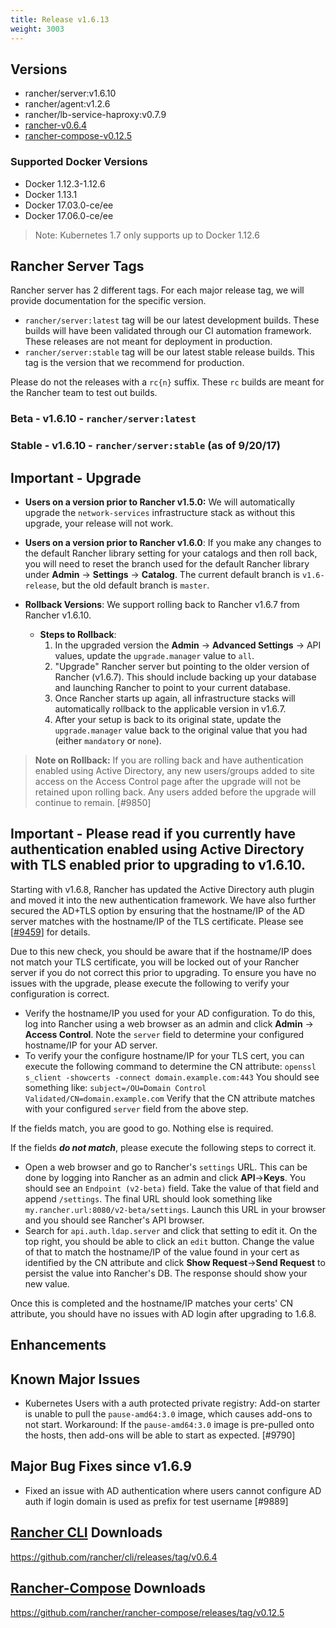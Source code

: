 ```yaml
---
title: Release v1.6.13
weight: 3003
---
```


## Versions
- rancher/server:v1.6.10
- rancher/agent:v1.2.6
- rancher/lb-service-haproxy:v0.7.9
- [rancher-v0.6.4](https://github.com/rancher/cli/releases/tag/v0.6.4)
- [rancher-compose-v0.12.5](https://github.com/rancher/rancher-compose/releases/tag/v0.12.5)

### Supported Docker Versions

* Docker 1.12.3-1.12.6
* Docker 1.13.1
* Docker 17.03.0-ce/ee 
* Docker 17.06.0-ce/ee 

> Note: Kubernetes 1.7 only supports up to Docker 1.12.6 

## Rancher Server Tags

Rancher server has 2 different tags. For each major release tag, we will provide documentation for the specific version.
- `rancher/server:latest` tag will be our latest development builds. These builds will have been validated through our CI automation framework. These releases are not meant for deployment in production.
- `rancher/server:stable` tag will be our latest stable release builds. This tag is the version that we recommend for production.  

Please do not the releases with a `rc{n}` suffix. These `rc` builds are meant for the Rancher team to test out builds.

### Beta - v1.6.10 - `rancher/server:latest`
### Stable - v1.6.10 - `rancher/server:stable` (as of 9/20/17)

## Important - Upgrade
* **Users on a version prior to Rancher v1.5.0:** We will automatically upgrade the `network-services` infrastructure stack as without this upgrade, your release will not work. 
* **Users on a version prior to Rancher v1.6.0**: If you make any changes to the default Rancher library setting for your catalogs and then roll back, you will need to reset the branch used for the default Rancher library under **Admin** -> **Settings** -> **Catalog**. The current default branch is `v1.6-release`, but the old default branch is `master`. 

* **Rollback Versions**: We support rolling back to Rancher v1.6.7 from Rancher v1.6.10.
  * **Steps to Rollback**:
    1. In the upgraded version the **Admin** -> **Advanced Settings** -> API values, update the `upgrade.manager` value to `all`. 
    2. "Upgrade" Rancher server but pointing to the older version of Rancher (v1.6.7). This should include backing up your database and launching Rancher to point to your current database.  
    3. Once Rancher starts up again, all infrastructure stacks will automatically rollback to the applicable version in v1.6.7. 
    4. After your setup is back to its original state, update the `upgrade.manager` value back to the original value that you had (either `mandatory` or `none`). 

> **Note on Rollback:** If you are rolling back and have authentication enabled using Active Directory, any new users/groups added to site access on the Access Control page after the upgrade will not be retained upon rolling back. Any users added before the upgrade will continue to remain. [#9850]

## Important - Please read if you currently have authentication enabled using Active Directory with TLS enabled prior to upgrading to v1.6.10.

Starting with v1.6.8, Rancher has updated the Active Directory auth plugin and moved it into the new authentication framework.  We have also further secured the AD+TLS option by ensuring that the hostname/IP of the AD server matches with the hostname/IP of the TLS certificate.  Please see [[#9459](https://github.com/rancher/rancher/issues/9459)] for details.

Due to this new check, you should be aware that if the hostname/IP does not match your TLS certificate, you will be locked out of your Rancher server if you do not correct this prior to upgrading.  To ensure you have no issues with the upgrade, please execute the following to verify your configuration is correct.

- Verify the hostname/IP you used for your AD configuration.  To do this, log into Rancher using a web browser as an admin and click **Admin** -> **Access Control**.  Note the `server` field to determine your configured hostname/IP for your AD server.
- To verify your the configure hostname/IP for your TLS cert, you can execute the following command to determine the CN attribute:
```openssl s_client -showcerts -connect domain.example.com:443```
You should see something like:
```subject=/OU=Domain Control Validated/CN=domain.example.com```
Verify that the CN attribute matches with your configured `server` field from the above step.

If the fields match, you are good to go.  Nothing else is required.

If the fields **_do not match_**, please execute the following steps to correct it.

- Open a web browser and go to Rancher's `settings` URL.  This can be done by logging into Rancher as an admin and click **API**->**Keys**.  You should see an `Endpoint (v2-beta)` field.  Take the value of that field and append `/settings`.  The final URL should look something like `my.rancher.url:8080/v2-beta/settings`.  Launch this URL in your browser and you should see Rancher's API browser.  
- Search for `api.auth.ldap.server` and click that setting to edit it.  On the top right, you should be able to click an `edit` button.  Change the value of that to match the hostname/IP of the value found in your cert as identified by the CN attribute and click **Show Request**->**Send Request** to persist the value into Rancher's DB.  The response should show your new value.

Once this is completed and the hostname/IP matches your certs' CN attribute, you should have no issues with AD login after upgrading to 1.6.8.

## Enhancements

## Known Major Issues
- Kubernetes Users with a auth protected private registry: Add-on starter is unable to pull the `pause-amd64:3.0` image, which causes add-ons to not start. Workaround: If the `pause-amd64:3.0` image is pre-pulled onto the hosts, then add-ons will be able to start as expected. [#9790]

## Major Bug Fixes since v1.6.9
- Fixed an issue with AD authentication where users cannot configure AD auth if login domain is used as prefix for test username [#9889]

## [Rancher CLI](https://docs.rancher.com/rancher/v1.6/en/cli/) Downloads

https://github.com/rancher/cli/releases/tag/v0.6.4

## [Rancher-Compose](https://docs.rancher.com/rancher/v1.6/en/cattle/rancher-compose/) Downloads

https://github.com/rancher/rancher-compose/releases/tag/v0.12.5